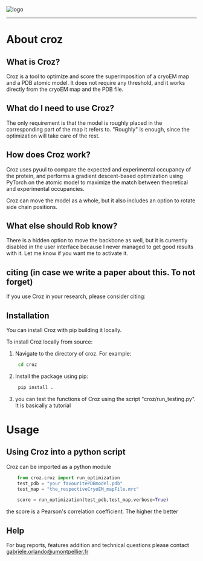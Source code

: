 ![logo](docs/_static/logo_small.png)

---

# About croz

## What is Croz?
Croz is a tool to optimize and score the superimposition of a cryoEM map and a PDB atomic model. It does not require any threshold, and it works directly from the cryoEM map and the PDB file.

## What do I need to use Croz?
The only requirement is that the model is roughly placed in the corresponding part of the map it refers to. "Roughly" is enough, since the optimization will take care of the rest.

## How does Croz work?
Croz uses pyuul to compare the expected and experimental occupancy of the protein, and performs a gradient descent-based optimization using PyTorch on the atomic model to maximize the match between theoretical and experimental occupancies.

Croz can move the model as a whole, but it also includes an option to rotate side chain positions.

## What else should Rob know?
There is a hidden option to move the backbone as well, but it is currently disabled in the user interface because I never managed to get good results with it. Let me know if you want me to activate it.

## citing (in case we write a paper about this. To not forget)
If you use Croz in your research, please consider citing:

## Installation
You can install Croz with pip building it locally.

To install Croz locally from source:

1. Navigate to the directory of croz. For example:
   ```bash
    cd croz
2. Install the package using pip:
   ```bash
    pip install .
3. you can test the functions of Croz using the script "croz/run_testing.py". It is basically a tutorial

# Usage

## Using Croz into a python script

Croz can be imported as a python module

```python
    from croz.croz import run_optimization
    test_pdb = "your favouritePDBmodel.pdb"
    test_map = "the_respectiveCryoEM_mapFile.mrc"

    score = run_optimization(test_pdb,test_map,verbose=True)
```
the score  is a Pearson's correlation coefficient. The higher the better

## Help

For bug reports, features addition and technical questions please contact gabriele.orlando@umontpellier.fr
